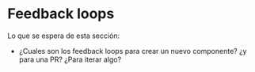 # Feedback loops

Lo que se espera de esta sección:
- ¿Cuales son los feedback loops para crear un nuevo componente? ¿y para una PR? ¿Para iterar algo?